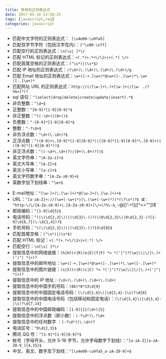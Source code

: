 ```yaml
---
title: 常用的正则表达式
date: 2017-05-10 23:50:25
tags: [javascript,reg]
categories: javascript
---
```


* 匹配中文字符的正则表达式：` [\u4e00-\u9fa5]` 
* 匹配双字节字符（包括汉字在内）：`[^\x00-\xff] `
* 匹配空行的正则表达式：`\n[\s| ]*\r `
* 匹配 HTML 标记的正则表达式：`<(.*)>.*<\/\1>|<(.*) \/>`
* 匹配首尾空格的正则表达式：`(^\s*)|(\s*$) `
* 匹配 IP 地址的正则表达式：`/(\d+)\.(\d+)\.(\d+)\.(\d+)/g`
* 匹配 Email 地址的正则表达式：`\w+([-+.]\w+)*@\w+([-.]\w+)*\.\w+([-.]\w+)*`
* 匹配网址 URL 的正则表达式：`http://(/[\w-]+\.)+[\w-]+(/[\w- ./?%&=]*)?`
* sql 语句：`^(select|drop|delete|create|update|insert).*$ `
* 非负整数：`^\d+$ `
* 正整数：`^[0-9]*[1-9][0-9]*$ `
* 非正整数：`^((-\d+)|(0+))$ `
* 负整数：`^-[0-9]*[1-9][0-9]*$ `
* 整数：`^-?\d+$ `
* 非负浮点数：`^\d+(\.\d+)?$ `
* 正浮点数：`^((0-9)+\.[0-9]*[1-9][0-9]*)|([0-9]*[1-9][0-9]*\.[0-9]+)|([0-9]*[1-9][0-9]*))$ `
* 非正浮点数：`^((-\d+\.\d+)?)|(0+(\.0+)?))$ `
* 英文字符串：`^[A-Za-z]+$ `
* 英文大写串：`^[A-Z]+$ `
* 英文小写串：`^[a-z]+$ `
* 英文字符数字串：`^[A-Za-z0-9]+$ `
* 英数字加下划线串：`^\w+$ `

<!-- more -->

* E-mail地址：`^[\w-]+(\.[\w-]+)*@[\w-]+(\.[\w-]+)+$ `
* URL：`^[a-zA-Z]+://(\w+(-\w+)*)(\.(\w+(-\w+)*))*(\?\s*)?$ 或：^http:\/\/[A-Za-z0-9]+\.[A-Za-z0-9]+[\/=\?%\-&_~`@[\]\':+!]*([^<>\"\"])*$ `
* 邮政编码：`^[1-9]\d{5}$ `
* 电话号码：`^((\(\d{2,3}\))|(\d{3}\-))?(\(0\d{2,3}\)|0\d{2,3}-)?[1-9]\d{6,7}(\-\d{1,4})?$ `
* 手机号码：`^((\(\d{2,3}\))|(\d{3}\-))?13\d{9}$ `
* 匹配首尾空格：`(^\s*)|(\s*$)`
* 匹配 HTML 标记：`<(.*)>.*<\/\1>|<(.*) \/> `
* 匹配空行：`\n[\s| ]*\r `
* 提取信息中的网络链接：`(h|H)(r|R)(e|E)(f|F) *= *('|")?(\w|\\|\/|\.)+('|"| *|>)? `
* 提取信息中的邮件地址：`\w+([-+.]\w+)*@\w+([-.]\w+)*\.\w+([-.]\w+)* `
* 提取信息中的图片链接：`(s|S)(r|R)(c|C) *= *('|")?(\w|\\|\/|\.)+('|"| *|>)? `
* 提取信息中的 IP 地址：`(\d+)\.(\d+)\.(\d+)\.(\d+) `
* 提取信息中的中国手机号码：`(86)*0*13\d{9} `
* 提取信息中的中国固定电话号码：`(\(\d{3,4}\)|\d{3,4}-|\s)?\d{8} `
* 提取信息中的中国电话号码（包括移动和固定电话）：`(\(\d{3,4}\)|\d{3,4}-|\s)?\d{7,14} `
* 提取信息中的中国邮政编码：`[1-9]{1}(\d+){5} `
* 提取信息中的浮点数（即小数）：`(-?\d*)\.?\d+ `
* 提取信息中的任何数字 ：`(-?\d*)(\.\d+)?` 
* 电话区号：`^0\d{2,3}$`
* 腾讯 QQ 号：`^[1-9]*[1-9][0-9]*$ `
* 帐号（字母开头，允许 5-16 字节，允许字母数字下划线）：`^[a-zA-Z][a-zA-Z0-9_]{4,15}$ `
* 中文、英文、数字及下划线：`^[\u4e00-\u9fa5_a-zA-Z0-9]+$`